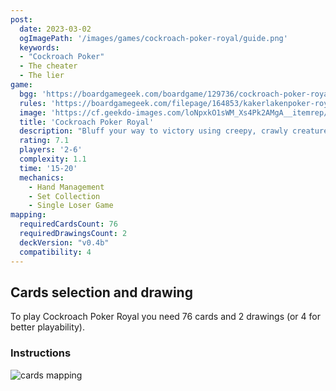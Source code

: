 ```yaml
---
post: 
  date: 2023-03-02
  ogImagePath: '/images/games/cockroach-poker-royal/guide.png'
  keywords:
  - "Cockroach Poker"
  - The cheater
  - The lier
game:
  bgg: 'https://boardgamegeek.com/boardgame/129736/cockroach-poker-royal'
  rules: 'https://boardgamegeek.com/filepage/164853/kakerlakenpoker-royal-english-rules'
  image: 'https://cf.geekdo-images.com/loNpxkO1sWM_Xs4Pk2AMgA__itemrep/img/WwEO-rs9KKkrpNeNrPiZeDwHQdg=/fit-in/246x300/filters:strip_icc()/pic4129570.jpg'
  title: 'Cockroach Poker Royal'
  description: "Bluff your way to victory using creepy, crawly creatures!"
  rating: 7.1
  players: '2-6'
  complexity: 1.1
  time: '15-20'
  mechanics:
    - Hand Management
    - Set Collection
    - Single Loser Game 
mapping:
  requiredCardsCount: 76
  requiredDrawingsCount: 2
  deckVersion: "v0.4b"
  compatibility: 4
---
```


## Cards selection and drawing

To play Cockroach Poker Royal you need 76 cards and 2 drawings (or 4 for better playability).

### Instructions

![cards mapping](/images/games/cockroach-poker-royal/guide.png)
